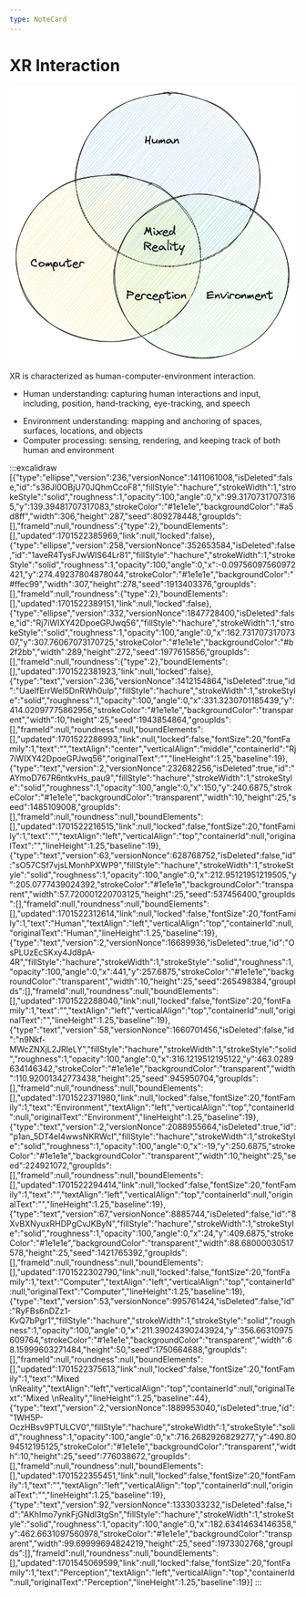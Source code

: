 ```yaml
---
type: NoteCard
---
```


# XR Interaction

![{width=355,height=auto}](../attachments/Screenshot-2023-12-14-at-21.01.41.png)

XR is characterized as human-computer-environment interaction.

- Human understanding: capturing human interactions and input, including, position, hand-tracking, eye-tracking, and speech

<!---->

- Environment understanding: mapping and anchoring of spaces, surfaces, locations, and objects
- Computer processing: sensing, rendering, and keeping track of both human and environment

:::excalidraw
[{"type":"ellipse","version":236,"versionNonce":1411061008,"isDeleted":false,"id":"s36Jl0OBjU70JQhmCcoF8","fillStyle":"hachure","strokeWidth":1,"strokeStyle":"solid","roughness":1,"opacity":100,"angle":0,"x":99.31707317073165,"y":139.39481707317083,"strokeColor":"#1e1e1e","backgroundColor":"#a5d8ff","width":306,"height":287,"seed":809278448,"groupIds":[],"frameId":null,"roundness":{"type":2},"boundElements":[],"updated":1701522385969,"link":null,"locked":false},{"type":"ellipse","version":258,"versionNonce":352653584,"isDeleted":false,"id":"1aveR4TysFJwWIS64Lr81","fillStyle":"hachure","strokeWidth":1,"strokeStyle":"solid","roughness":1,"opacity":100,"angle":0,"x":-0.09756097560972421,"y":274.49237804878044,"strokeColor":"#1e1e1e","backgroundColor":"#ffec99","width":307,"height":278,"seed":1913403376,"groupIds":[],"frameId":null,"roundness":{"type":2},"boundElements":[],"updated":1701522389151,"link":null,"locked":false},{"type":"ellipse","version":332,"versionNonce":1847728400,"isDeleted":false,"id":"Rj7iWIXY42DpoeGPJwq56","fillStyle":"hachure","strokeWidth":1,"strokeStyle":"solid","roughness":1,"opacity":100,"angle":0,"x":162.73170731707307,"y":307.76067073170725,"strokeColor":"#1e1e1e","backgroundColor":"#b2f2bb","width":289,"height":272,"seed":1977615856,"groupIds":[],"frameId":null,"roundness":{"type":2},"boundElements":[],"updated":1701522381923,"link":null,"locked":false},{"type":"text","version":236,"versionNonce":1412154864,"isDeleted":true,"id":"UaeIfErrWel5DnRWh0ulp","fillStyle":"hachure","strokeWidth":1,"strokeStyle":"solid","roughness":1,"opacity":100,"angle":0,"x":331.3230701185439,"y":414.02097775862956,"strokeColor":"#1e1e1e","backgroundColor":"transparent","width":10,"height":25,"seed":1943854864,"groupIds":[],"frameId":null,"roundness":null,"boundElements":[],"updated":1701522286993,"link":null,"locked":false,"fontSize":20,"fontFamily":1,"text":"","textAlign":"center","verticalAlign":"middle","containerId":"Rj7iWIXY42DpoeGPJwq56","originalText":"","lineHeight":1.25,"baseline":19},{"type":"text","version":2,"versionNonce":232682256,"isDeleted":true,"id":"AYmoD767R6ntkvHs_pau9","fillStyle":"hachure","strokeWidth":1,"strokeStyle":"solid","roughness":1,"opacity":100,"angle":0,"x":150,"y":240.6875,"strokeColor":"#1e1e1e","backgroundColor":"transparent","width":10,"height":25,"seed":1485109008,"groupIds":[],"frameId":null,"roundness":null,"boundElements":[],"updated":1701522216515,"link":null,"locked":false,"fontSize":20,"fontFamily":1,"text":"","textAlign":"left","verticalAlign":"top","containerId":null,"originalText":"","lineHeight":1.25,"baseline":19},{"type":"text","version":63,"versionNonce":628768752,"isDeleted":false,"id":"sO57CSf7vjsLMonhPXWP9","fillStyle":"hachure","strokeWidth":1,"strokeStyle":"solid","roughness":1,"opacity":100,"angle":0,"x":212.95121951219505,"y":205.0777439024392,"strokeColor":"#1e1e1e","backgroundColor":"transparent","width":57.720001220703125,"height":25,"seed":537456400,"groupIds":[],"frameId":null,"roundness":null,"boundElements":[],"updated":1701522312614,"link":null,"locked":false,"fontSize":20,"fontFamily":1,"text":"Human","textAlign":"left","verticalAlign":"top","containerId":null,"originalText":"Human","lineHeight":1.25,"baseline":19},{"type":"text","version":2,"versionNonce":16689936,"isDeleted":true,"id":"OsPLUzEcSKxy4Jd8pA-4R","fillStyle":"hachure","strokeWidth":1,"strokeStyle":"solid","roughness":1,"opacity":100,"angle":0,"x":441,"y":257.6875,"strokeColor":"#1e1e1e","backgroundColor":"transparent","width":10,"height":25,"seed":265498384,"groupIds":[],"frameId":null,"roundness":null,"boundElements":[],"updated":1701522288040,"link":null,"locked":false,"fontSize":20,"fontFamily":1,"text":"","textAlign":"left","verticalAlign":"top","containerId":null,"originalText":"","lineHeight":1.25,"baseline":19},{"type":"text","version":58,"versionNonce":1660701456,"isDeleted":false,"id":"n9Nkf-MWcZNXjL2JRleLY","fillStyle":"hachure","strokeWidth":1,"strokeStyle":"solid","roughness":1,"opacity":100,"angle":0,"x":316.1219512195122,"y":463.0289634146342,"strokeColor":"#1e1e1e","backgroundColor":"transparent","width":110.92001342773438,"height":25,"seed":945950704,"groupIds":[],"frameId":null,"roundness":null,"boundElements":[],"updated":1701522371980,"link":null,"locked":false,"fontSize":20,"fontFamily":1,"text":"Environment","textAlign":"left","verticalAlign":"top","containerId":null,"originalText":"Environment","lineHeight":1.25,"baseline":19},{"type":"text","version":2,"versionNonce":2088955664,"isDeleted":true,"id":"p1an_5DT4eI4wwsNKRWcI","fillStyle":"hachure","strokeWidth":1,"strokeStyle":"solid","roughness":1,"opacity":100,"angle":0,"x":-19,"y":250.6875,"strokeColor":"#1e1e1e","backgroundColor":"transparent","width":10,"height":25,"seed":224921072,"groupIds":[],"frameId":null,"roundness":null,"boundElements":[],"updated":1701522294414,"link":null,"locked":false,"fontSize":20,"fontFamily":1,"text":"","textAlign":"left","verticalAlign":"top","containerId":null,"originalText":"","lineHeight":1.25,"baseline":19},{"type":"text","version":67,"versionNonce":8885744,"isDeleted":false,"id":"8XvBXNyuxRHDPgCvJKByN","fillStyle":"hachure","strokeWidth":1,"strokeStyle":"solid","roughness":1,"opacity":100,"angle":0,"x":24,"y":409.6875,"strokeColor":"#1e1e1e","backgroundColor":"transparent","width":88.68000030517578,"height":25,"seed":1421765392,"groupIds":[],"frameId":null,"roundness":null,"boundElements":[],"updated":1701522302790,"link":null,"locked":false,"fontSize":20,"fontFamily":1,"text":"Computer","textAlign":"left","verticalAlign":"top","containerId":null,"originalText":"Computer","lineHeight":1.25,"baseline":19},{"type":"text","version":53,"versionNonce":995761424,"isDeleted":false,"id":"RyFBs6nDZz1-KvQ7bPgr1","fillStyle":"hachure","strokeWidth":1,"strokeStyle":"solid","roughness":1,"opacity":100,"angle":0,"x":211.39024390243924,"y":356.66310975609764,"strokeColor":"#1e1e1e","backgroundColor":"transparent","width":68.15999603271484,"height":50,"seed":1750664688,"groupIds":[],"frameId":null,"roundness":null,"boundElements":[],"updated":1701522375613,"link":null,"locked":false,"fontSize":20,"fontFamily":1,"text":"Mixed \nReality","textAlign":"left","verticalAlign":"top","containerId":null,"originalText":"Mixed \nReality","lineHeight":1.25,"baseline":44},{"type":"text","version":2,"versionNonce":1889953040,"isDeleted":true,"id":"1WH5P-OczHBsv9PTULCV0","fillStyle":"hachure","strokeWidth":1,"strokeStyle":"solid","roughness":1,"opacity":100,"angle":0,"x":716.2682926829277,"y":490.8094512195125,"strokeColor":"#1e1e1e","backgroundColor":"transparent","width":10,"height":25,"seed":776038672,"groupIds":[],"frameId":null,"roundness":null,"boundElements":[],"updated":1701522355451,"link":null,"locked":false,"fontSize":20,"fontFamily":1,"text":"","textAlign":"left","verticalAlign":"top","containerId":null,"originalText":"","lineHeight":1.25,"baseline":19},{"type":"text","version":92,"versionNonce":1333033232,"isDeleted":false,"id":"AKhImo7ynkFjGNdl3tgSn","fillStyle":"hachure","strokeWidth":1,"strokeStyle":"solid","roughness":1,"opacity":100,"angle":0,"x":182.63414634146358,"y":462.6631097560978,"strokeColor":"#1e1e1e","backgroundColor":"transparent","width":99.69999694824219,"height":25,"seed":1973302768,"groupIds":[],"frameId":null,"roundness":null,"boundElements":[],"updated":1701545069599,"link":null,"locked":false,"fontSize":20,"fontFamily":1,"text":"Perception","textAlign":"left","verticalAlign":"top","containerId":null,"originalText":"Perception","lineHeight":1.25,"baseline":19}]
:::
